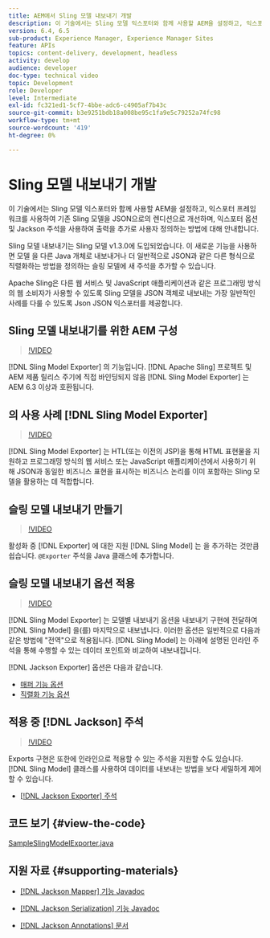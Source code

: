 ```yaml
---
title: AEM에서 Sling 모델 내보내기 개발
description: 이 기술에서는 Sling 모델 익스포터와 함께 사용할 AEM을 설정하고, 익스포터 프레임워크를 사용하여 기존 Sling 모델을 JSON으로의 렌디션으로 개선하며, 익스포터 옵션 및 Jackson 주석을 사용하여 출력을 추가로 사용자 정의하는 방법에 대해 안내합니다.
version: 6.4, 6.5
sub-product: Experience Manager, Experience Manager Sites
feature: APIs
topics: content-delivery, development, headless
activity: develop
audience: developer
doc-type: technical video
topic: Development
role: Developer
level: Intermediate
exl-id: fc321ed1-5cf7-4bbe-adc6-c4905af7b43c
source-git-commit: b3e9251bdb18a008be95c1fa9e5c79252a74fc98
workflow-type: tm+mt
source-wordcount: '419'
ht-degree: 0%

---
```


# Sling 모델 내보내기 개발

이 기술에서는 Sling 모델 익스포터와 함께 사용할 AEM을 설정하고, 익스포터 프레임워크를 사용하여 기존 Sling 모델을 JSON으로의 렌디션으로 개선하며, 익스포터 옵션 및 Jackson 주석을 사용하여 출력을 추가로 사용자 정의하는 방법에 대해 안내합니다.

Sling 모델 내보내기는 Sling 모델 v1.3.0에 도입되었습니다. 이 새로운 기능을 사용하면 모델 을 다른 Java 개체로 내보내거나 더 일반적으로 JSON과 같은 다른 형식으로 직렬화하는 방법을 정의하는 슬링 모델에 새 주석을 추가할 수 있습니다.

Apache Sling은 다른 웹 서비스 및 JavaScript 애플리케이션과 같은 프로그래밍 방식의 웹 소비자가 사용할 수 있도록 Sling 모델을 JSON 객체로 내보내는 가장 일반적인 사례를 다룰 수 있도록 Json JSON 익스포터를 제공합니다.

## Sling 모델 내보내기를 위한 AEM 구성

>[!VIDEO](https://video.tv.adobe.com/v/16862?quality=12&learn=on)

[!DNL Sling Model Exporter] 의 기능입니다. [!DNL Apache Sling] 프로젝트 및 AEM 제품 릴리스 주기에 직접 바인딩되지 않음 [!DNL Sling Model Exporter] 는 AEM 6.3 이상과 호환됩니다.

## 의 사용 사례 [!DNL Sling Model Exporter]

>[!VIDEO](https://video.tv.adobe.com/v/16863?quality=12&learn=on)

[!DNL Sling Model Exporter] 는 HTL(또는 이전의 JSP)을 통해 HTML 표현물을 지원하고 프로그래밍 방식의 웹 서비스 또는 JavaScript 애플리케이션에서 사용하기 위해 JSON과 동일한 비즈니스 표현을 표시하는 비즈니스 논리를 이미 포함하는 Sling 모델을 활용하는 데 적합합니다.

## 슬링 모델 내보내기 만들기

>[!VIDEO](https://video.tv.adobe.com/v/16864?quality=12&learn=on)

활성화 중 [!DNL Exporter] 에 대한 지원 [!DNL Sling Model] 는 을 추가하는 것만큼 쉽습니다. `@Exporter` 주석을 Java 클래스에 추가합니다.

## 슬링 모델 내보내기 옵션 적용

>[!VIDEO](https://video.tv.adobe.com/v/16865?quality=12&learn=on)

[!DNL Sling Model Exporter] 는 모델별 내보내기 옵션을 내보내기 구현에 전달하여 [!DNL Sling Model] 을(를) 마지막으로 내보냅니다. 이러한 옵션은 일반적으로 다음과 같은 방법에 &quot;전역&quot;으로 적용됩니다. [!DNL Sling Model] 는 아래에 설명된 인라인 주석을 통해 수행할 수 있는 데이터 포인트와 비교하여 내보내집니다.

[!DNL Jackson Exporter] 옵션은 다음과 같습니다.

* [매퍼 기능 옵션](https://static.javadoc.io/com.fasterxml.jackson.core/jackson-databind/2.8.5/com/fasterxml/jackson/databind/MapperFeature.html)
* [직렬화 기능 옵션](https://static.javadoc.io/com.fasterxml.jackson.core/jackson-databind/2.8.5/com/fasterxml/jackson/databind/SerializationFeature.html)

## 적용 중 [!DNL Jackson] 주석

>[!VIDEO](https://video.tv.adobe.com/v/16866?quality=12&learn=on)

Exports 구현은 또한에 인라인으로 적용할 수 있는 주석을 지원할 수도 있습니다. [!DNL Sling Model] 클래스를 사용하여 데이터를 내보내는 방법을 보다 세밀하게 제어할 수 있습니다.

* [[!DNL Jackson Exporter] 주석](https://github.com/FasterXML/jackson-annotations/wiki/Jackson-Annotations)

## 코드 보기 {#view-the-code}

[SampleSlingModelExporter.java](https://github.com/Adobe-Consulting-Services/acs-aem-samples/blob/master/core/src/main/java/com/adobe/acs/samples/models/SampleSlingModelExporter.java)

## 지원 자료 {#supporting-materials}

* [[!DNL Jackson Mapper] 기능 Javadoc](https://static.javadoc.io/com.fasterxml.jackson.core/jackson-databind/2.8.5/com/fasterxml/jackson/databind/MapperFeature.html)
* [[!DNL Jackson Serialization] 기능 Javadoc](https://static.javadoc.io/com.fasterxml.jackson.core/jackson-databind/2.8.5/com/fasterxml/jackson/databind/SerializationFeature.html)

* [[!DNL Jackson Annotations] 문서](https://github.com/FasterXML/jackson-annotations/wiki/Jackson-Annotations)
